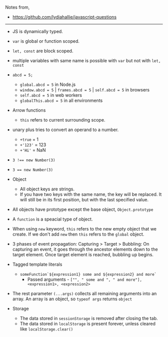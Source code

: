 Notes from,
- https://github.com/lydiahallie/javascript-questions

---

- JS is dynamically typed.

- `var` is global or function scoped.
- `let, const` are block scoped.
- multiple variables with same name is possible with `var` but not with `let, const`

- `abcd = 5;`
  - `global.abcd = 5` in Node.js
  - `window.abcd = 5` | `frames.abcd = 5` | `self.abcd = 5` in browsers
  - `self.abcd = 5` in web workers
  - `globalThis.abcd = 5` in all environments

- Arrow functions
  - `this` refers to current surrounding scope.

- unary plus tries to convert an operand to a number.
  - `+true` = 1
  - `+'123'` = 123
  - `+'Hi'` = NaN

- `3 !== new Number(3)`
- `3 == new Number(3)`

- Object
  - All object keys are strings.
  - If you have two keys with the same name, the key will be replaced. It will still be in its first position, but with the last specified value.

- All objects have prototype except the base object, `Object.prototype`
- A `function` is a speacial type of object.
- When using `new` keyword, `this` refers to the new empty object that we create. If we don't add `new` then `this` refers to the `global` object.

- 3 phases of event propagation: Capturing > Target > Bubbling: On capturing an event, it goes through the ancestor elements down to the target element. Once target element is reached, bubbling up begins.

- Tagged template literals
  - `` someFunction`${expression1} some and ${expression2} and more` ``
    - Passed arguments - `["", " some and ", " and more"], <expression1>, <expression2>`

- The rest parameter `(...args)` collects all remaining arguments into an array. An array is an object, so `typeof args` returns `object`

- Storage
  - The data stored in `sessionStorage` is removed after closing the tab.
  - The data stored in `localStorage` is present forever, unless cleared like `localStorage.clear()`
